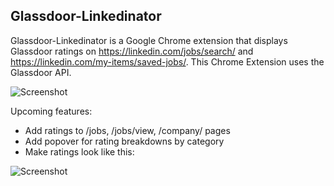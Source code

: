 ## Glassdoor-Linkedinator
Glassdoor-Linkedinator is a Google Chrome extension that displays Glassdoor ratings on https://linkedin.com/jobs/search/ and https://linkedin.com/my-items/saved-jobs/. This Chrome Extension uses the Glassdoor API. 

[Glassdoor API]:http://www.glassdoor.com/api/index.htm

![Screenshot](https://i.imgur.com/hOWuwC2.jpg?1)

Upcoming features:
* Add ratings to /jobs, /jobs/view, /company/ pages
* Add popover for rating breakdowns by category
* Make ratings look like this:

 ![Screenshot](https://i.imgur.com/EsWtOUL.jpg)

